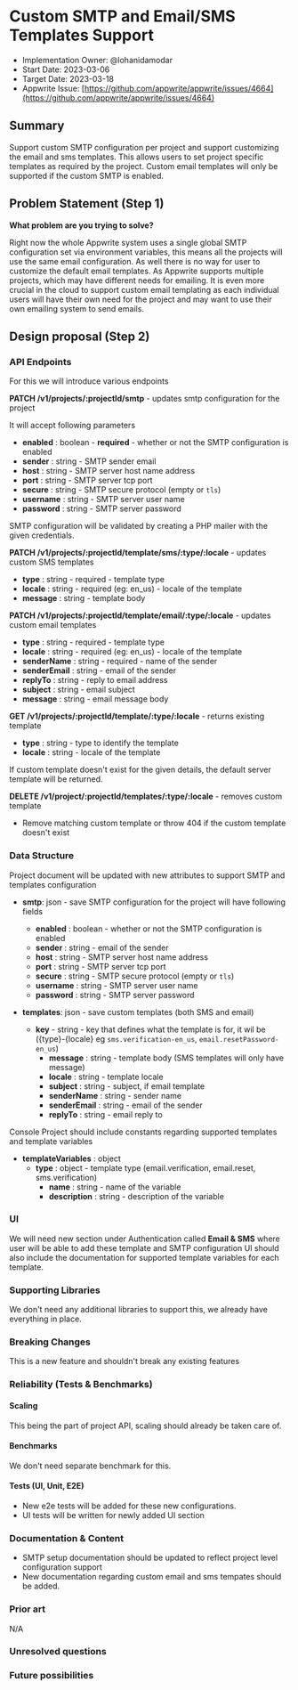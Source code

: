 # Custom SMTP and Email/SMS Templates Support

- Implementation Owner: @lohanidamodar
- Start Date: 2023-03-06
- Target Date: 2023-03-18
- Appwrite Issue: [https://github.com/appwrite/appwrite/issues/4664](https://github.com/appwrite/appwrite/issues/4664)

## Summary

[summary]: #summary

Support custom SMTP configuration per project and support customizing the email and sms templates. This allows users to set project specific templates as required by the project. Custom email templates will only be supported if the custom SMTP is enabled.

## Problem Statement (Step 1)

[problem-statement]: #problem-statement

**What problem are you trying to solve?**

Right now the whole Appwrite system uses a single global SMTP configuration set via environment variables, this means all the projects will use the same email configuration. As well there is no way for user to customize the default email templates. As Appwrite supports multiple projects, which may have different needs for emailing. It is even more crucial in the cloud to support custom email templating as each individual users will have their own need for the project and may want to use their own emailing system to send emails.

## Design proposal (Step 2)

[design-proposal]: #design-proposal

### API Endpoints

For this we will introduce various endpoints

**PATCH /v1/projects/:projectId/smtp**       - updates smtp configuration for the project

It will accept following parameters

- **enabled** : boolean - **required** - whether or not the SMTP configuration is enabled
- **sender** : string - SMTP sender email
- **host** : string - SMTP server host name address
- **port** : string - SMTP server tcp port
- **secure** : string - SMTP secure protocol (empty or `tls`)
- **username** : string - SMTP server user name
- **password** : string - SMTP server password

SMTP configuration will be validated by creating a PHP mailer with the given credentials.

**PATCH /v1/projects/:projectId/template/sms/:type/:locale** - updates custom SMS templates

- **type** : string - required - template type
- **locale** : string - required (eg: en_us) - locale of the template
- **message** : string - template body

**PATCH /v1/projects/:projectId/template/email/:type/:locale** - updates custom email templates

- **type** : string - required - template type
- **locale** : string - required (eg: en_us) - locale of the template
- **senderName** : string - required - name of the sender
- **senderEmail** : string - email of the sender
- **replyTo** : string - reply to email address
- **subject** : string - email subject
- **message** : string - email message body

**GET /v1/projects/:projectId/template/:type/:locale** - returns existing template

- **type** : string - type to identify the template
- **locale** : string - locale of the template

If custom template doesn't exist for the given details, the default server template will be returned.

**DELETE /v1/project/:projectId/templates/:type/:locale** - removes custom template
- Remove matching custom template or throw 404 if the custom template doesn't exist

### Data Structure

Project document will be updated with new attributes to support SMTP and templates configuration

- **smtp**: json - save SMTP configuration for the project will have following fields
    - **enabled** : boolean - whether or not the SMTP configuration is enabled
    - **sender** : string - email of the sender
    - **host** : string - SMTP server host name address
    - **port** : string - SMTP server tcp port
    - **secure** : string - SMTP secure protocol (empty or `tls`)
    - **username** : string - SMTP server user name
    - **password** : string - SMTP server password

- **templates**: json - save custom templates (both SMS and email)
    - **key** - string - key that defines what the template is for, it wil be ({type}-{locale} eg `sms.verification-en_us`, `email.resetPassword-en_us`)
        - **message** : string - template body (SMS templates will only have message)
        - **locale** : string - template locale
        - **subject** : string - subject, if email template
        - **senderName** : string - sender name
        - **senderEmail** : string - email of the sender
        - **replyTo** : string - email reply to

Console Project should include constants regarding supported templates and template variables

- **templateVariables** : object
    - **type** : object - template type (email.verification, email.reset, sms.verification)
        - **name** : string - name of the variable
        - **description** : string - description of the variable

### UI

We will need new section under Authentication called **Email & SMS** where user will be able to add these template and SMTP configuration
UI should also include the documentation for supported template variables for each template.

### Supporting Libraries

We don't need any additional libraries to support this, we already have everything in place.

### Breaking Changes

This is a new feature and shouldn't break any existing features

### Reliability (Tests & Benchmarks)

#### Scaling

This being the part of project API, scaling should already be taken care of.

#### Benchmarks

We don't need separate benchmark for this.

#### Tests (UI, Unit, E2E)

- New e2e tests will be added for these new configurations.
- UI tests will be written for newly added UI section

### Documentation & Content

- SMTP setup documentation should be updated to reflect project level configuration support
- New documentation regarding custom email and sms tempates should be added.

### Prior art

[prior-art]: #prior-art

<!--

Discuss prior art, both the good and the bad, in relation to this proposal.
A few examples of what this can include are:

- Does this functionality exist in other software, and what experience has their community had?
- For other teams: What lessons can we learn from what other communities have done here?
- Papers: Are there any published papers or great posts that discuss this? If you have some relevant papers to refer to, this can serve as a more detailed theoretical background.

This section is intended to encourage you as an author to think about the
lessons from other software, provide readers of your RFC with a fuller picture.
If there is no prior art, that is fine - your ideas are interesting to us, whether they are brand new or an adaptation from other software.

Write your answer below.
-->

N/A

### Unresolved questions

[unresolved-questions]: #unresolved-questions

<!-- What parts of the design do you expect to resolve through the RFC process before this gets merged? -->

<!-- Write your answer below. -->


### Future possibilities

[future-possibilities]: #future-possibilities

<!-- This is also a good place to "dump ideas" if they are out of scope for the RFC you are writing but otherwise related. -->

<!-- Write your answer below. -->
